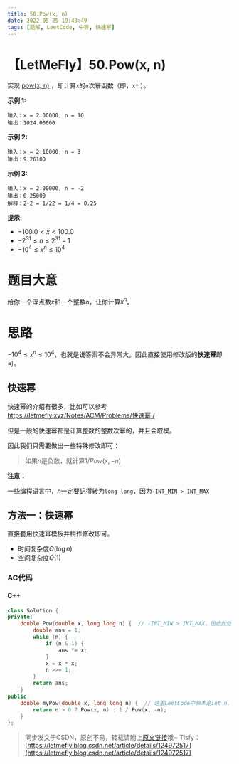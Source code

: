 ```yaml
---
title: 50.Pow(x, n)
date: 2022-05-25 19:48:49
tags: [题解, LeetCode, 中等, 快速幂]
---
```


# 【LetMeFly】50.Pow(x, n)

实现 [pow(x, n)](https://www.cplusplus.com/reference/valarray/pow/) ，即计算```x```的```n```次幂函数（即，```xⁿ``` ）。

**示例 1:**

```
输入：x = 2.00000, n = 10
输出：1024.00000
```

**示例 2:**

```
输入：x = 2.10000, n = 3
输出：9.26100
```

**示例 3:**

```
输入：x = 2.00000, n = -2
输出：0.25000
解释：2-2 = 1/22 = 1/4 = 0.25
```

**提示:**

+ $-100.0 < x < 100.0$
+ $-2^{31} \leq n \leq 2^{31}-1$
+ $-10^4 \leq x^n \leq 10^4$

# 题目大意

给你一个浮点数$x$和一个整数$n$，让你计算$x^n$。

# 思路

$-10^4 \leq x^n \leq 10^4$，也就是说答案不会异常大。因此直接使用修改版的**快速幂**即可。

## 快速幂

快速幂的介绍有很多，比如可以参考 [https://letmefly.xyz/Notes/ACM/Problems/快速幂    /](https://letmefly.xyz/Notes/ACM/Problems/%E5%BF%AB%E9%80%9F%E5%B9%82/)

但是一般的快速幂都是计算整数的整数次幂的，并且会取模。

因此我们只需要做出一些特殊修改即可：

> 如果$n$是负数，就计算$1 / Pow(x, -n)$

**注意：**

一些编程语言中，$n$一定要记得转为```long long```，因为```-INT_MIN > INT_MAX```

## 方法一：快速幂

直接套用快速幂模板并稍作修改即可。

+ 时间复杂度$O(\log n)$
+ 空间复杂度$O(1)$

### AC代码

#### C++

```cpp
class Solution {
private:
    double Pow(double x, long long n) {  // -INT_MIN > INT_MAX，因此此处需要使用long long
        double ans = 1;
        while (n) {
            if (n & 1) {
                ans *= x;
            }
            x = x * x;
            n >>= 1;
        }
        return ans;
    }
public:
    double myPow(double x, long long n) {  // 这里LeetCode中原本是int n，修改为long long可以避免-(-2147483648) = 2147483648超出INT_MAX
        return n > 0 ? Pow(x, n) : 1 / Pow(x, -n);
    }
};
```

> 同步发文于CSDN，原创不易，转载请附上[原文链接](https://blog.tisfy.eu.org/2022/05/25/LeetCode%200050.Pow(x,%20n)/)哦~
> Tisfy：[https://letmefly.blog.csdn.net/article/details/124972517](https://letmefly.blog.csdn.net/article/details/124972517)
